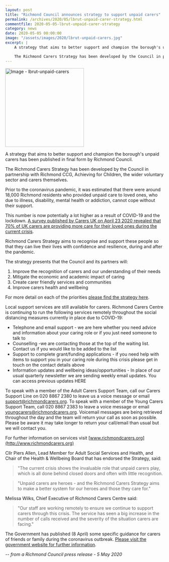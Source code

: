 ```yaml
---
layout: post
title: "Richmond Council announces strategy to support unpaid carers"
permalink: /archives/2020/05/lbrut-unpaid-carer-strategy.html
commentfile: 2020-05-05-lbrut-unpaid-carer-strategy
category: news
date: 2020-05-05 00:00:00
image: "/assets/images/2020/lbrut-unpaid-carers.jpg"
excerpt: |
    A strategy that aims to better support and champion the borough's unpaid carers has been published in final form by Richmond Council.

    The Richmond Carers Strategy has been developed by the Council in partnership with Richmond CCG, Achieving for Children, the wider voluntary sector and carers themselves.
---
```

<a href="/assets/images/2020/lbrut-unpaid-carers.jpg" title="Click for a larger image"><img src="/assets/images/2020/lbrut-unpaid-carers-thumb.jpg" width="250" alt="Image - lbrut-unpaid-carers"  class="photo right"/></a>

A strategy that aims to better support and champion the borough's unpaid carers has been published in final form by Richmond Council.

The Richmond Carers Strategy has been developed by the Council in partnership with Richmond CCG, Achieving for Children, the wider voluntary sector and carers themselves.

Prior to the coronavirus pandemic, it was estimated that there were around 18,000 Richmond residents who provided unpaid care to loved ones, who due to illness, disability, mental health or addiction, cannot cope without their support.

This number is now potentially a lot higher as a result of COVID-19 and the lockdown. [A survey published by Carers UK on April 23 2020 revealed that 70% of UK carers are providing more care for their loved ones during the current crisis](https://www.carersuk.org/news-and-campaigns/press-releases/research-the-forgotten-families-in-lockdown-unpaid-carers-close-to-burnout-during-covid-19-crisis).

Richmond Carers Strategy aims to recognise and support these people so that they can live their lives with confidence and resilience, during and after the pandemic.

The strategy presents that the Council and its partners will:

1. Improve the recognition of carers and our understanding of their needs
2. Mitigate the economic and academic impact of caring
3. Create carer friendly services and communities
4. Improve carers health and wellbeing

For more detail on each of the priorities [please find the strategy here](https://www.richmond.gov.uk/council/how_we_work/policies_and_plans/adult_social_care_policy/richmond_carers_strategy).

Local support services are still available for carers. Richmond Carers Centre is continuing to run the following services remotely throughout the social distancing measures currently in place due to COVID-19:

- Telephone and email support - we are here whether you need advice and information about your caring role or if you just need someone to talk to
- Counselling -we are contacting those at the top of the waiting list. Contact us if you would like to be added to the list
- Support to complete grant/funding applications - if you need help with items to support you in your caring role during this crisis please get in touch on the contact details above
- Information updates and wellbeing ideas/opportunities - In place of our usual quarterly newsletter we are sending weekly email updates. You can access previous updates HERE

To speak with a member of the Adult Carers Support Team, call our Carers Support Line on 020 8867 2380 to leave us a voice message or email  [support@richmondcarers.org](mailto:support@richmondcarers.org). To speak with a member of the Young Carers Support Team, call 020 8867 2383 to leave a voice message or email  [youngcarers@richmondcarers.org](mailto:youngcarers@richmondcarers.org). Voicemail messages are being retrieved throughout the day and the team will return your call as soon as possible. Please be aware it may take longer to return your call/email than usual but we will contact you.

For further information on services visit [www.richmondcarers.org](http://www.richmondcarers.org)

Cllr Piers Allen, Lead Member for Adult Social Services and Health, and Chair of the Health & Wellbeing Board that has endorsed the Strategy, said:

> "The current crisis shows the invaluable role that unpaid carers play, which is all done behind closed doors and often with little recognition.

> "Unpaid carers are heroes - and the Richmond Carers Strategy aims to make a better system for our heroes and those they care for."

Melissa Wilks, Chief Executive of Richmond Carers Centre said:

> "Our staff are working remotely to ensure we continue to support carers through this crisis. The service has seen a big increase in the number of calls received and the severity of the situation carers are facing."

The Government has published (8 April) some specific guidance for carers of friends or family during the coronavirus outbreak. [Please visit the government website for further information](https://www.gov.uk/government/publications/coronavirus-covid-19-providing-unpaid-care/guidance-for-those-who-provide-unpaid-care-to-friends-or-family).

<cite>-- from a Richmond Council press release - 5 May 2020</cite>
